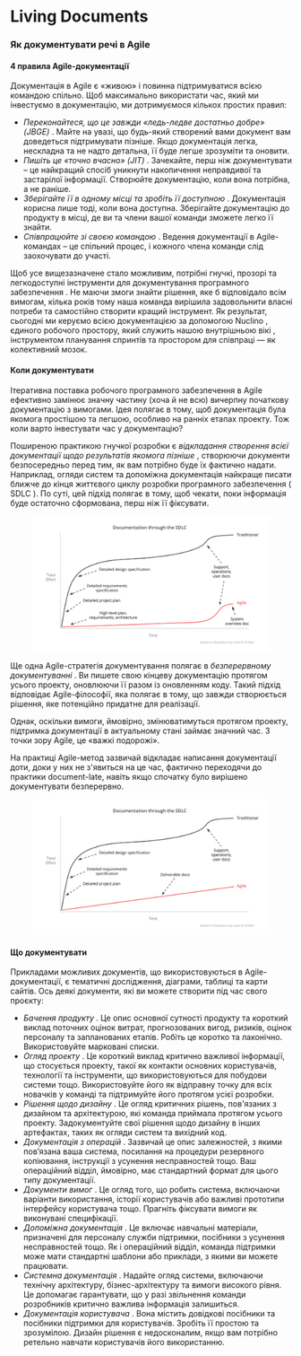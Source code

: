 # Living Documents

### Як документувати речі в Agile

#### 4 правила Agile-документації

Документація в Agile є «живою» і повинна підтримуватися всією командою спільно. Щоб максимально використати час, який ми інвестуємо в документацію, ми дотримуємося кількох простих правил:

* _Переконайтеся, що це завжди «ледь-ледве достатньо добре» (JBGE)_ . Майте на увазі, що будь-який створений вами документ вам доведеться підтримувати пізніше. Якщо документація легка, нескладна та не надто детальна, її буде легше зрозуміти та оновити.
* _Пишіть це «точно вчасно» (JIT)_ . Зачекайте, перш ніж документувати – це найкращий спосіб уникнути накопичення неправдивої та застарілої інформації. Створюйте документацію, коли вона потрібна, а не раніше.
* _Зберігайте її в одному місці та зробіть її доступною_ . Документація корисна лише тоді, коли вона доступна. Зберігайте документацію до продукту в місці, де ви та члени вашої команди зможете легко її знайти.
* _Співпрацюйте зі своєю командою_ . Ведення документації в Agile-командах – це спільний процес, і кожного члена команди слід заохочувати до участі.

Щоб усе вищезазначене стало можливим, потрібні гнучкі, прозорі та легкодоступні інструменти для документування програмного забезпечення . Не маючи змоги знайти рішення, яке б відповідало всім вимогам, кілька років тому наша команда вирішила задовольнити власні потреби та самостійно створити кращий інструмент. Як результат, сьогодні ми керуємо всією документацією за допомогою Nuclino , єдиного робочого простору, який служить нашою внутрішньою вікі , інструментом планування спринтів та простором для співпраці — як колективний мозок.

#### Коли документувати

Ітеративна поставка робочого програмного забезпечення в Agile ефективно замінює значну частину (хоча й не всю) вичерпну початкову документацію з вимогами. Ідея полягає в тому, щоб документація була якомога простішою та легшою, особливо на ранніх етапах проекту. Тож коли варто інвестувати час у документацію?

Поширеною практикою гнучкої розробки є _відкладання створення всієї документації щодо результатів якомога пізніше_ , створюючи документи безпосередньо перед тим, як вам потрібно буде їх фактично надати. Наприклад, огляди систем та допоміжна документація найкраще писати ближче до кінця життєвого циклу розробки програмного забезпечення ( SDLC ). По суті, цей підхід полягає в тому, щоб чекати, поки інформація буде остаточно сформована, перш ніж її фіксувати.

<figure><img src=".gitbook/assets/image (9).png" alt=""><figcaption></figcaption></figure>

Ще одна Agile-стратегія документування полягає в _безперервному документуванні_ . Ви пишете свою кінцеву документацію протягом усього проекту, оновлюючи її разом із оновленням коду. Такий підхід відповідає Agile-філософії, яка полягає в тому, що завжди створюється рішення, яке потенційно придатне для реалізації.

Однак, оскільки вимоги, ймовірно, змінюватимуться протягом проекту, підтримка документації в актуальному стані займає значний час. З точки зору Agile, це «важкі подорожі».

На практиці Agile-метод зазвичай відкладає написання документації доти, доки у них не з'явиться на це час, фактично переходячи до практики document-late, навіть якщо спочатку було вирішено документувати безперервно.

<figure><img src=".gitbook/assets/image (10).png" alt=""><figcaption></figcaption></figure>

#### Що документувати

Прикладами можливих документів, що використовуються в Agile-документації, є тематичні дослідження, діаграми, таблиці та карти сайтів. Ось деякі документи, які ви можете створити під час свого проєкту:

* _Бачення продукту_ . Це опис основної сутності продукту та короткий виклад поточних оцінок витрат, прогнозованих вигод, ризиків, оцінок персоналу та запланованих етапів. Робіть це коротко та лаконічно. Використовуйте марковані списки.
* _Огляд проекту_ . Це короткий виклад критично важливої інформації, що стосується проекту, такої як контакти основних користувачів, технології та інструменти, що використовуються для побудови системи тощо. Використовуйте його як відправну точку для всіх новачків у команді та підтримуйте його протягом усієї розробки.
* _Рішення щодо дизайну_ . Це огляд критичних рішень, пов'язаних з дизайном та архітектурою, які команда приймала протягом усього проекту. Задокументуйте свої рішення щодо дизайну в інших артефактах, таких як огляди систем та вихідний код.
* _Документація з операцій_ . Зазвичай це опис залежностей, з якими пов’язана ваша система, посилання на процедури резервного копіювання, інструкції з усунення несправностей тощо. Ваш операційний відділ, ймовірно, має стандартний формат для цього типу документації.
* _Документи вимог_ . Це огляд того, що робить система, включаючи варіанти використання, історії користувачів або важливі прототипи інтерфейсу користувача тощо. Прагніть фіксувати вимоги як виконувані специфікації.
* _Допоміжна документація_ . Це включає навчальні матеріали, призначені для персоналу служби підтримки, посібники з усунення несправностей тощо. Як і операційний відділ, команда підтримки може мати стандартні шаблони або приклади, з якими ви можете працювати.
* _Системна документація_ . Надайте огляд системи, включаючи технічну архітектуру, бізнес-архітектуру та вимоги високого рівня. Це допомагає гарантувати, що у разі звільнення команди розробників критично важлива інформація залишиться.
* _Документація користувача_ . Вона містить довідкові посібники та посібники підтримки для користувачів. Зробіть її простою та зрозумілою. Дизайн рішення є недосконалим, якщо вам потрібно ретельно навчати користувачів його використанню.
